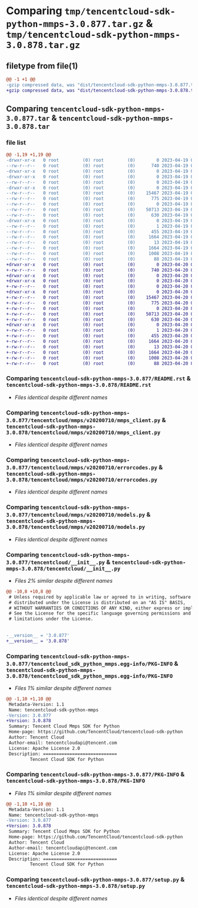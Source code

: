 # Comparing `tmp/tencentcloud-sdk-python-mmps-3.0.877.tar.gz` & `tmp/tencentcloud-sdk-python-mmps-3.0.878.tar.gz`

## filetype from file(1)

```diff
@@ -1 +1 @@
-gzip compressed data, was "dist/tencentcloud-sdk-python-mmps-3.0.877.tar", last modified: Wed Apr 19 09:21:45 2023, max compression
+gzip compressed data, was "dist/tencentcloud-sdk-python-mmps-3.0.878.tar", last modified: Thu Apr 20 00:37:20 2023, max compression
```

## Comparing `tencentcloud-sdk-python-mmps-3.0.877.tar` & `tencentcloud-sdk-python-mmps-3.0.878.tar`

### file list

```diff
@@ -1,19 +1,19 @@
-drwxr-xr-x   0 root         (0) root         (0)        0 2023-04-19 09:21:45.000000 tencentcloud-sdk-python-mmps-3.0.877/
--rw-r--r--   0 root         (0) root         (0)      740 2023-04-19 09:21:45.000000 tencentcloud-sdk-python-mmps-3.0.877/README.rst
-drwxr-xr-x   0 root         (0) root         (0)        0 2023-04-19 09:21:45.000000 tencentcloud-sdk-python-mmps-3.0.877/tencentcloud/
-drwxr-xr-x   0 root         (0) root         (0)        0 2023-04-19 09:21:45.000000 tencentcloud-sdk-python-mmps-3.0.877/tencentcloud/mmps/
--rw-r--r--   0 root         (0) root         (0)        0 2023-04-19 09:21:45.000000 tencentcloud-sdk-python-mmps-3.0.877/tencentcloud/mmps/__init__.py
-drwxr-xr-x   0 root         (0) root         (0)        0 2023-04-19 09:21:45.000000 tencentcloud-sdk-python-mmps-3.0.877/tencentcloud/mmps/v20200710/
--rw-r--r--   0 root         (0) root         (0)    15467 2023-04-19 09:21:45.000000 tencentcloud-sdk-python-mmps-3.0.877/tencentcloud/mmps/v20200710/mmps_client.py
--rw-r--r--   0 root         (0) root         (0)      775 2023-04-19 09:21:45.000000 tencentcloud-sdk-python-mmps-3.0.877/tencentcloud/mmps/v20200710/errorcodes.py
--rw-r--r--   0 root         (0) root         (0)        0 2023-04-19 09:21:45.000000 tencentcloud-sdk-python-mmps-3.0.877/tencentcloud/mmps/v20200710/__init__.py
--rw-r--r--   0 root         (0) root         (0)    50713 2023-04-19 09:21:45.000000 tencentcloud-sdk-python-mmps-3.0.877/tencentcloud/mmps/v20200710/models.py
--rw-r--r--   0 root         (0) root         (0)      630 2023-04-19 09:21:45.000000 tencentcloud-sdk-python-mmps-3.0.877/tencentcloud/__init__.py
-drwxr-xr-x   0 root         (0) root         (0)        0 2023-04-19 09:21:45.000000 tencentcloud-sdk-python-mmps-3.0.877/tencentcloud_sdk_python_mmps.egg-info/
--rw-r--r--   0 root         (0) root         (0)        1 2023-04-19 09:21:45.000000 tencentcloud-sdk-python-mmps-3.0.877/tencentcloud_sdk_python_mmps.egg-info/dependency_links.txt
--rw-r--r--   0 root         (0) root         (0)      455 2023-04-19 09:21:45.000000 tencentcloud-sdk-python-mmps-3.0.877/tencentcloud_sdk_python_mmps.egg-info/SOURCES.txt
--rw-r--r--   0 root         (0) root         (0)     1664 2023-04-19 09:21:45.000000 tencentcloud-sdk-python-mmps-3.0.877/tencentcloud_sdk_python_mmps.egg-info/PKG-INFO
--rw-r--r--   0 root         (0) root         (0)       13 2023-04-19 09:21:45.000000 tencentcloud-sdk-python-mmps-3.0.877/tencentcloud_sdk_python_mmps.egg-info/top_level.txt
--rw-r--r--   0 root         (0) root         (0)     1664 2023-04-19 09:21:45.000000 tencentcloud-sdk-python-mmps-3.0.877/PKG-INFO
--rw-r--r--   0 root         (0) root         (0)     1008 2023-04-19 09:21:45.000000 tencentcloud-sdk-python-mmps-3.0.877/setup.py
--rw-r--r--   0 root         (0) root         (0)       88 2023-04-19 09:21:45.000000 tencentcloud-sdk-python-mmps-3.0.877/setup.cfg
+drwxr-xr-x   0 root         (0) root         (0)        0 2023-04-20 00:37:20.000000 tencentcloud-sdk-python-mmps-3.0.878/
+-rw-r--r--   0 root         (0) root         (0)      740 2023-04-20 00:37:20.000000 tencentcloud-sdk-python-mmps-3.0.878/README.rst
+drwxr-xr-x   0 root         (0) root         (0)        0 2023-04-20 00:37:20.000000 tencentcloud-sdk-python-mmps-3.0.878/tencentcloud/
+drwxr-xr-x   0 root         (0) root         (0)        0 2023-04-20 00:37:20.000000 tencentcloud-sdk-python-mmps-3.0.878/tencentcloud/mmps/
+-rw-r--r--   0 root         (0) root         (0)        0 2023-04-20 00:37:20.000000 tencentcloud-sdk-python-mmps-3.0.878/tencentcloud/mmps/__init__.py
+drwxr-xr-x   0 root         (0) root         (0)        0 2023-04-20 00:37:20.000000 tencentcloud-sdk-python-mmps-3.0.878/tencentcloud/mmps/v20200710/
+-rw-r--r--   0 root         (0) root         (0)    15467 2023-04-20 00:37:20.000000 tencentcloud-sdk-python-mmps-3.0.878/tencentcloud/mmps/v20200710/mmps_client.py
+-rw-r--r--   0 root         (0) root         (0)      775 2023-04-20 00:37:20.000000 tencentcloud-sdk-python-mmps-3.0.878/tencentcloud/mmps/v20200710/errorcodes.py
+-rw-r--r--   0 root         (0) root         (0)        0 2023-04-20 00:37:20.000000 tencentcloud-sdk-python-mmps-3.0.878/tencentcloud/mmps/v20200710/__init__.py
+-rw-r--r--   0 root         (0) root         (0)    50713 2023-04-20 00:37:20.000000 tencentcloud-sdk-python-mmps-3.0.878/tencentcloud/mmps/v20200710/models.py
+-rw-r--r--   0 root         (0) root         (0)      630 2023-04-20 00:37:20.000000 tencentcloud-sdk-python-mmps-3.0.878/tencentcloud/__init__.py
+drwxr-xr-x   0 root         (0) root         (0)        0 2023-04-20 00:37:20.000000 tencentcloud-sdk-python-mmps-3.0.878/tencentcloud_sdk_python_mmps.egg-info/
+-rw-r--r--   0 root         (0) root         (0)        1 2023-04-20 00:37:20.000000 tencentcloud-sdk-python-mmps-3.0.878/tencentcloud_sdk_python_mmps.egg-info/dependency_links.txt
+-rw-r--r--   0 root         (0) root         (0)      455 2023-04-20 00:37:20.000000 tencentcloud-sdk-python-mmps-3.0.878/tencentcloud_sdk_python_mmps.egg-info/SOURCES.txt
+-rw-r--r--   0 root         (0) root         (0)     1664 2023-04-20 00:37:20.000000 tencentcloud-sdk-python-mmps-3.0.878/tencentcloud_sdk_python_mmps.egg-info/PKG-INFO
+-rw-r--r--   0 root         (0) root         (0)       13 2023-04-20 00:37:20.000000 tencentcloud-sdk-python-mmps-3.0.878/tencentcloud_sdk_python_mmps.egg-info/top_level.txt
+-rw-r--r--   0 root         (0) root         (0)     1664 2023-04-20 00:37:20.000000 tencentcloud-sdk-python-mmps-3.0.878/PKG-INFO
+-rw-r--r--   0 root         (0) root         (0)     1008 2023-04-20 00:37:20.000000 tencentcloud-sdk-python-mmps-3.0.878/setup.py
+-rw-r--r--   0 root         (0) root         (0)       88 2023-04-20 00:37:20.000000 tencentcloud-sdk-python-mmps-3.0.878/setup.cfg
```

### Comparing `tencentcloud-sdk-python-mmps-3.0.877/README.rst` & `tencentcloud-sdk-python-mmps-3.0.878/README.rst`

 * *Files identical despite different names*

### Comparing `tencentcloud-sdk-python-mmps-3.0.877/tencentcloud/mmps/v20200710/mmps_client.py` & `tencentcloud-sdk-python-mmps-3.0.878/tencentcloud/mmps/v20200710/mmps_client.py`

 * *Files identical despite different names*

### Comparing `tencentcloud-sdk-python-mmps-3.0.877/tencentcloud/mmps/v20200710/errorcodes.py` & `tencentcloud-sdk-python-mmps-3.0.878/tencentcloud/mmps/v20200710/errorcodes.py`

 * *Files identical despite different names*

### Comparing `tencentcloud-sdk-python-mmps-3.0.877/tencentcloud/mmps/v20200710/models.py` & `tencentcloud-sdk-python-mmps-3.0.878/tencentcloud/mmps/v20200710/models.py`

 * *Files identical despite different names*

### Comparing `tencentcloud-sdk-python-mmps-3.0.877/tencentcloud/__init__.py` & `tencentcloud-sdk-python-mmps-3.0.878/tencentcloud/__init__.py`

 * *Files 2% similar despite different names*

```diff
@@ -10,8 +10,8 @@
 # Unless required by applicable law or agreed to in writing, software
 # distributed under the License is distributed on an "AS IS" BASIS,
 # WITHOUT WARRANTIES OR CONDITIONS OF ANY KIND, either express or implied.
 # See the License for the specific language governing permissions and
 # limitations under the License.
 
 
-__version__ = '3.0.877'
+__version__ = '3.0.878'
```

### Comparing `tencentcloud-sdk-python-mmps-3.0.877/tencentcloud_sdk_python_mmps.egg-info/PKG-INFO` & `tencentcloud-sdk-python-mmps-3.0.878/tencentcloud_sdk_python_mmps.egg-info/PKG-INFO`

 * *Files 1% similar despite different names*

```diff
@@ -1,10 +1,10 @@
 Metadata-Version: 1.1
 Name: tencentcloud-sdk-python-mmps
-Version: 3.0.877
+Version: 3.0.878
 Summary: Tencent Cloud Mmps SDK for Python
 Home-page: https://github.com/TencentCloud/tencentcloud-sdk-python
 Author: Tencent Cloud
 Author-email: tencentcloudapi@tencent.com
 License: Apache License 2.0
 Description: ============================
         Tencent Cloud SDK for Python
```

### Comparing `tencentcloud-sdk-python-mmps-3.0.877/PKG-INFO` & `tencentcloud-sdk-python-mmps-3.0.878/PKG-INFO`

 * *Files 1% similar despite different names*

```diff
@@ -1,10 +1,10 @@
 Metadata-Version: 1.1
 Name: tencentcloud-sdk-python-mmps
-Version: 3.0.877
+Version: 3.0.878
 Summary: Tencent Cloud Mmps SDK for Python
 Home-page: https://github.com/TencentCloud/tencentcloud-sdk-python
 Author: Tencent Cloud
 Author-email: tencentcloudapi@tencent.com
 License: Apache License 2.0
 Description: ============================
         Tencent Cloud SDK for Python
```

### Comparing `tencentcloud-sdk-python-mmps-3.0.877/setup.py` & `tencentcloud-sdk-python-mmps-3.0.878/setup.py`

 * *Files identical despite different names*

